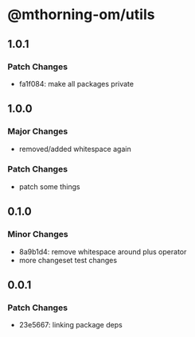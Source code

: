# @mthorning-om/utils

## 1.0.1

### Patch Changes

- fa1f084: make all packages private

## 1.0.0

### Major Changes

- removed/added whitespace again

### Patch Changes

- patch some things

## 0.1.0

### Minor Changes

- 8a9b1d4: remove whitespace around plus operator
- more changeset test changes

## 0.0.1

### Patch Changes

- 23e5667: linking package deps
